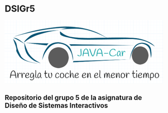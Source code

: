 # DSIGr5
![alt text](https://raw.githubusercontent.com/GiorgioW/DSIGr5/master/logoApp.png?token=AFM4vF7rl0EMzdUnuOoFPEp95CLtsPHPks5ZHaMZwA%3D%3D)

## Repositorio del grupo 5 de la asignatura de Diseño de Sistemas Interactivos


